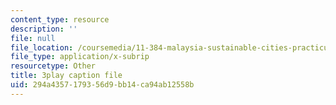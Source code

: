 ```yaml
---
content_type: resource
description: ''
file: null
file_location: /coursemedia/11-384-malaysia-sustainable-cities-practicum-spring-2018/294a4357179356d9bb14ca94ab12558b_AuSAXLGGnXU.vtt
file_type: application/x-subrip
resourcetype: Other
title: 3play caption file
uid: 294a4357-1793-56d9-bb14-ca94ab12558b
---
```

